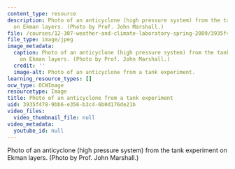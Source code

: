 ```yaml
---
content_type: resource
description: Photo of an anticyclone (high pressure system) from the tank experiment
  on Ekman layers. (Photo by Prof. John Marshall.)
file: /courses/12-307-weather-and-climate-laboratory-spring-2009/3935f4789bb6e356b3c46b0d176de21b_12-307s09-th.jpg
file_type: image/jpeg
image_metadata:
  caption: Photo of an anticyclone (high pressure system) from the tank experiment
    on Ekman layers. (Photo by Prof. John Marshall.)
  credit: ''
  image-alt: Photo of an anticyclone from a tank experiment.
learning_resource_types: []
ocw_type: OCWImage
resourcetype: Image
title: Photo of an anticyclone from a tank experiment
uid: 3935f478-9bb6-e356-b3c4-6b0d176de21b
video_files:
  video_thumbnail_file: null
video_metadata:
  youtube_id: null
---
```

Photo of an anticyclone (high pressure system) from the tank experiment on Ekman layers. (Photo by Prof. John Marshall.)

